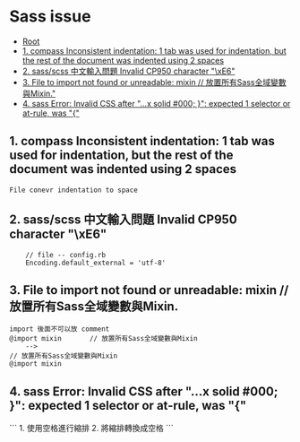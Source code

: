 # Sass issue

*   [Root](../README.md)
*   [1. compass Inconsistent indentation: 1 tab was used for indentation, but the rest of the document was indented using 2 spaces](#a1)
*   [2. sass/scss 中文輸入問題 Invalid CP950 character "\xE6"](#a2)
*   [3. File to import not found or unreadable: mixin		// 放置所有Sass全域變數與Mixin."](#a3)
*   [4. sass Error: Invalid CSS after "...x solid #000; }": expected 1 selector or at-rule, was "{"](#a4)


<h2 id="a1">1. compass Inconsistent indentation: 1 tab was used for indentation, but the rest of the document was indented using 2 spaces</h2>

```
File conevr indentation to space 
```

<h2 id="a2">2. sass/scss 中文輸入問題 Invalid CP950 character "\xE6"</h2>

```
	// file -- config.rb
	Encoding.default_external = 'utf-8'
```

<h2 id="a3">3. File to import not found or unreadable: mixin		// 放置所有Sass全域變數與Mixin.</h2>

```
import 後面不可以放 comment
@import mixin		// 放置所有Sass全域變數與Mixin
	-->
// 放置所有Sass全域變數與Mixin	
@import mixin
```


<h2 id="a4">4. sass Error: Invalid CSS after "...x solid #000; }": expected 1 selector or at-rule, was "{"</h2>
```
1. 使用空格進行縮排
2. 將縮排轉換成空格
```

